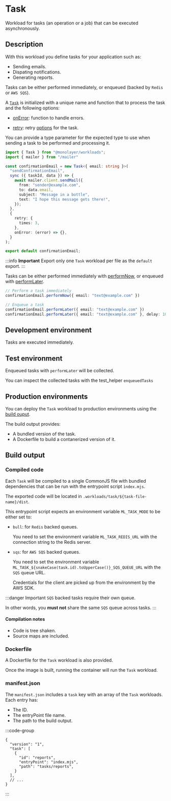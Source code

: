 # Task

Workload for tasks (an operation or a job) that can be executed asynchronously.

## Description

With this workload you define tasks for your application such as:

- Sending emails.
- Dispating notifications.
- Generating reports.

Tasks can be either performed immediately, or enqueued (backed by `Redis` or `AWS SQS`).

A [`Task`](./../reference/api/main/classes/Task.md) is initialized with a unique name and function that to process the task and the following options:

- [onError](./../reference/api/main/interfaces/TaskOptions.md#properties): function to handle errors.

- [retry](./../reference/api/main/interfaces/TaskOptions.md#properties): retry [options](./../reference/api/main/interfaces/RetryOptions.md) for the task.

You can provide a type parameter for the expected type to use when sending a task to be performed and processing it.

```ts
import { Task } from "@monolayer/workloads";
import { mailer } from "/mailer"

const confirmationEmail = new Task<{ email: string }>(
  "sendConfirmationEmail",
  sync ({ taskId, data }) => {
    await mailer.client.sendMail({
      from: "sender@example.com",
      to: data.email,
      subject: "Message in a bottle",
      text: "I hope this message gets there!",
    });
  },
  {
    retry: {
      times: 3,
    },
    onError: (error) => {},
  }
);

export default confirmationEmail;
```

:::info **Important**
Export only one `Task` workload per file as the `default` export.
:::

Tasks can be either performed immediately with [performNow](./../reference/api/main/classes/Task.md#performnow), or enqueued with [performLater](./../reference/api/main/classes/Task.md#performlater).

```ts
// Perform a task immediately
confirmationEmail.performNow({ email: "text@example.com" })

// Enqueue a task
confirmationEmail.performLater({ email: "text@example.com" })
confirmationEmail.performLater({ email: "text@example.com" }, delay: 1000);
```

## Development environment

Tasks are executed immediately.

## Test environment

Enqueued tasks with `performLater` will be collected.

You can inspect the collected tasks with the test_helper `enqueuedTasks`

## Production environments

You can deploy the `Task` workload to production environments using the [build ouput](#build-output).

The build output provides:

- A bundled version of the task.
- A Dockerfile to build a contanerized version of it.

## Build output

### Compiled code

Each `Task` will be compiled to a single CommonJS file with bundled dependencies that can be run with the entrypoint script `ìndex.mjs`.

The exported code will be located in `.workloads/task/${task-file-name}/dist`.

This entrypoint script expects an environment variable `ML_TASK_MODE` to be either set to:

- `bull`: for `Redis` backed queues.

  You need to set the environment variable `ML_TASK_REDIS_URL` with the connection string to the Redis server.
- `sqs`: for `AWS SQS` backed queues.

  You need to set the environment variable `ML_TASK_${snakeCase(task.id).toUpperCase()}_SQS_QUEUE_URL` with the `SQS` queue URL.

  Credentials for the client are picked up from the environment by the AWS SDK.

:::danger Important
`SQS` backed tasks require their own queue.

In other words, you **must not** share the same `SQS` queue across tasks.
:::

#### Compilation notes

- Code is tree shaken.
- Source maps are included.

### Dockerfile

A Dockerfile for the `Task` workload is also provided.

Once the image is built, running the container will run the `Task` workload.

### manifest.json

The `manifest.json` includes a `task` key with an array of the `Task` workloads. Each entry has:

- The ID.
- The entryPoint file name.
- The path to the build output.

:::code-group

```json[Task Workload]
{
  "version": "1",
  "task": [
    {
      "id": "reports",
      "entryPoint": "index.mjs",
      "path": "tasks/reports",
    }
  ],
  // ...
}
```

:::
